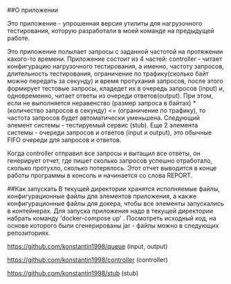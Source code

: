 ##О приложении

Это приложение - упрошенная версия утилиты для нагрузочного тестирования, которую разработали в моей команде на предыдущей работе.

Это приложение полылает запросы с заданной частотой на протяжении какого-то времени. Приложение состоит из 4 частей: controller - читает конфигурацию нагрузочного тестирования, а именно, частоту запросов, длительность тестирования, ограничение по трафику(сколько байт можно передать за секунду) и время протухания запросов, после этого формирует тестовые запросы, кладедет их в очередь запросов (input) и, одновременно, читает ответы из очереди ответов(output). При этом, если не выполняется неравенство (размер запроса в байтах) * (количество запросов в секунду) <= (ограничение по трафику), то частота запросов будет автоматически уменьшена. Следующий элемент системы - тестируемый сервис (stub). Еще 2 элемента системы - очереди запросов и ответов (input и output), это обычные FIFO очереди для запросов и ответов.

Когда controller отправил все запросы и вытащил все ответы, он генерирует отчет, где пишет сколько запросов успешно
отработало, сколько протухло, сколько потерялось. Этот отчет выводится в конце работы программы в
консоль и начинается со слова REPORT.

##Как запускать
В текущей директории хранятся исполняемые файлы, конфигурационные файлы для элементов приложения,
а какже конфигурационные файлы для докера, чтобы все элементы запускались в контейнерах.
Для запуска приложения надо в текущей директории набрать команду 'docker-compose up' .
Посмотреть исходный код, на основе которого были сгенерированы jar - файлы можно в следующих репозиториях.

https://github.com/konstantin1998/queue  (input, output)

https://github.com/konstantin1998/controller (controller)

https://github.com/konstantin1998/stub  (stub)